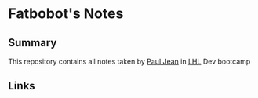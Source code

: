 # Fatbobot's Notes

## Summary
This repository contains all notes taken by [Paul Jean](https://github.com/Fatbobot/lighthouse-web-notes/commits?author=Fatbobot) in [LHL](https://www.lighthouselabs.ca/) Dev bootcamp

## Links

